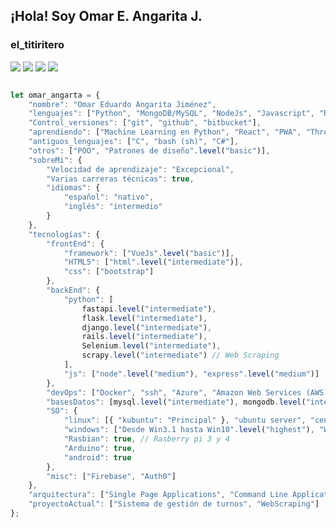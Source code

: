 <h2> 
    ¡Hola! Soy Omar E. Angarita J.
</h2>
<h3>el_titiritero</h3>
<p>
<img id="edad" src="https://img.shields.io/badge/age-v41%20stable-orange">
<img src="https://img.shields.io/badge/build%20life-passing-green">
<img src="https://img.shields.io/badge/python->=3.5-blue">
<img src="https://img.shields.io/badge/tests%20life-6%20passed%2C%202%20failed%2C%201%20skipped-informational">
</p>



```javascript

let omar_angarta = {
    "nombre": "Omar Eduardo Angarita Jiménez",
    "lenguajes": ["Python", "MongoDB/MySQL", "NodeJs", "Javascript", "Ruby"],
    "Control_versiones": ["git", "github", "bitbucket"],
    "aprendiendo": ["Machine Learning en Python", "React", "PWA", "ThreeJS"],
    "antiguos_lenguajes": ["C", "bash (sh)", "C#"],
    "otros": ["POO", "Patrones de diseño".level("basic")],
    "sobreMi": {
        "Velocidad de aprendizaje": "Excepcional",
        "Varias carreras técnicas": true,
        "idiomas": {
            "español": "nativo",
            "inglés": "intermedio"
        }
    },
    "tecnologías": {
        "frontEnd": {
            "framework": ["VueJs".level("basic")],
            "HTML5": ["html".level("intermediate")],
            "css": ["bootstrap"]
        },
        "backEnd": {
            "python": [
                fastapi.level("intermediate"),
                flask.level("intermediate"),
                django.level("intermediate"),
                rails.level("intermediate"),
                Selenium.level("intermediate"),
                scrapy.level("intermediate") // Web Scraping
            ],
            "js": ["node".level("medium"), "express".level("medium")]
        },
        "devOps": ["Docker", "ssh", "Azure", "Amazon Web Services (AWS)", "Apache"],
        "basesDatos": [mysql.level("intermediate"), mongodb.level("intermediate")],
        "SO": {
            "linux": [{ "kubuntu": "Principal" }, "ubuntu server", "centOS"],
            "windows": ["Desde Win3.1 hasta Win10".level("highest"), "Win Server desde NT hasta 2019"],
            "Rasbian": true, // Rasberry pi 3 y 4
            "Arduino": true,
            "android": true
        },
        "misc": ["Firebase", "Auth0"]
    },
    "arquitectura": ["Single Page Applications", "Command Line Application", "Desktop Application"],
    "proyectoActual": ["Sistema de gestión de turnos", "WebScraping"]
};
```
